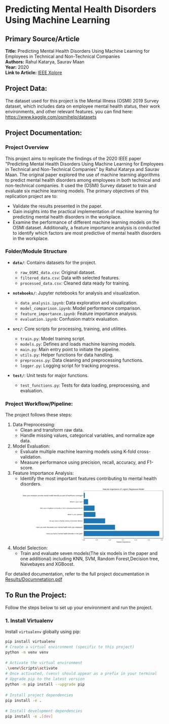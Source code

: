 # Predicting Mental Health Disorders Using Machine Learning

## Primary Source/Article
**Title:** Predicting Mental Health Disorders Using Machine Learning for Employees in Technical and Non-Technical Companies  
**Authors:** Rahul Katarya, Saurav Maan  
**Year:** 2020  
**Link to Article:** [IEEE Xplore](https://ieeexplore.ieee.org/document/9368923)

## Project Data: 
The dataset used for this project is the Mental Illness (OSMI) 2019 Survey dataset, which includes data on employee mental health status, their work environments, and other relevant features. you can find here: https://www.kaggle.com/osmihelp/datasets
## Project Documentation:
### Project Overview
This project aims to replicate the findings of the 2020 IEEE paper "Predicting Mental Health Disorders Using Machine Learning for Employees in Technical and Non-Technical Companies" by Rahul Katarya and Saurav Maan. The original paper explored the use of machine learning algorithms to predict mental health disorders among employees in both technical and non-technical companies. It used the (OSMI) Survey dataset to train and evaluate six machine learning models.
The primary objectives of this replication project are to:
- Validate the results presented in the paper.
- Gain insights into the practical implementation of machine learning for predicting mental health disorders in the workplace.
- Examine the performance of different machine learning models on the OSMI dataset.
Additionally, a feature importance analysis is conducted to identify which factors are most predictive of mental health disorders in the workplace.
### Folder/Module Structure
- **`data/`**: Contains datasets for the project.
  - `raw_OSMI_data.csv`: Original dataset.
  - `filtered_data.csv`: Data with selected features.
  - `processed_data.csv`: Cleaned data ready for training.

- **`notebooks/`**: Jupyter notebooks for analysis and visualization.
  - `data_analysis.ipynb`: Data exploration and visualization.
  - `model_comparison.ipynb`: Model performance comparison.
  - `feature_importance.ipynb`: Feature importance analysis.
  - `evaluation.ipynb`: Confusion matrix evaluation.

- **`src/`**: Core scripts for processing, training, and utilities.
  - `train.py`: Model training script.
  - `models.py`: Defines and loads machine learning models.
  - `main.py`: Main entry point to initiate the pipeline.
  - `utils.py`: Helper functions for data handling.
  - `preprocess.py`: Data cleaning and preprocessing functions.
  - `logger.py`: Logging script for tracking progress.
- **`test/`**: Unit tests for major functions.
  - `test_functions.py`: Tests for data loading, preprocessing, and evaluation.
### Project Workflow/Pipeline: 
The project follows these steps:
1. Data Preprocessing:
   - Clean and transform raw data.
   - Handle missing values, categorical variables, and normalize age data.
2. Model Evaluation:
   - Evaluate multiple machine learning models using K-fold cross-validation.
   - Measure performance using precision, recall, accuracy, and F1-score.
3. Feature Importance Analysis:
   - Identify the most important features contributing to mental health disorders.
   ![feature_importance image](image.png)
4. Model Selection:
   - Train and evaluate seven models(The six models in the paper and one additional) including KNN, SVM, Random Forest,Decision tree, Naivebayes and XGBoost.
   
For detailed  documentation, refer to the full project documentation in [Results/Documnetation.pdf](Results/Documentation.pdf)

## To Run the Project:

Follow the steps below to set up your environment and run the project.
### 1. Install Virtualenv 
Install `virtualenv` globally using pip:
```bash
pip install virtualenv
# Create a virtual environment (specific to this project)
python -m venv venv

# Activate the virtual environment
.\venv\Scripts\activate
# Once activated, (venv) should appear as a prefix in your terminal
# Upgrade pip to the latest version
python -m pip install --upgrade pip

# Install project dependencies 
pip install -e .

# Install development dependencies 
pip install -e .[dev]

